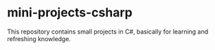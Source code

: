 # mini-projects-csharp
This repository contains small projects in C#, basically for learning and refreshing knowledge.
